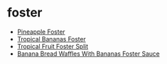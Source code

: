 # foster

 * [Pineapple Foster](index/p/pineapple-foster-82.json)
 * [Tropical Bananas Foster](index/t/tropical-bananas-foster-103653.json)
 * [Tropical Fruit Foster Split](index/t/tropical-fruit-foster-split-236221.json)
 * [Banana Bread Waffles With Bananas Foster Sauce](index/b/banana-bread-waffles-with-bananas-foster-sauce.json)
